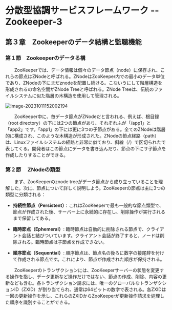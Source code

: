 # 分散型協調サービスフレームワーク -- Zookeeper-3

## 第３章　Zookeeperのデータ結構と監聴機能

### 第１節　Zookeeperのデータる構

　　ZooKeeperでは、データ情報は個々のデータ節点（node）に保存され、これらの節点はZNodeと呼ばれる。ZNodeはZooKeeper内での最小のデータ単位であり、ZNodeの下にまだznodeを配置し続ける。こないうにして階層構造を形成されるの命名空間がZNode Treeと呼ばれる。ZNode Treeは、伝統のファイルシステムに似た階層の木構造を使用して管理される。

![image-20231011152002194](C:\Users\Izaya\AppData\Roaming\Typora\typora-user-images\image-20231011152002194.png)

　　ZooKeeper中に、毎データ節点がZNodeだと言われる、例えば、根目録（root directory）の下には2つの節点があり、それぞれふが「/app1」と「app2」です。「app1」の下には更に3つの子節点がある。全てのZNodeは階層的に構成され、このような木構造が形成された。ZNodeの節点経路（path）は、Linuxファイルシステムの経路と非常に似ており、斜線（/）で区切られたで表してくる。開発者はこの節点にデータを書き込んだり、節点の下にサ子節点を作成したりすることができる。

### 第２節　 ZNodeの類型

　　まず、ZooKeeperのznode treeがデータ節点から成り立っていることを理解した。次に、節点について詳しく説明しよう。ZooKeeperの節点は主に3つの類型に分類される：

- **持続性節点（Persistent）**：これはZooKeeperで最も一般的な節点類型で、節点が作成された後、サーバー上に永続的に存在し、削除操作が実行されるまで保留してある。

- **臨時節点（Ephemeral）**: 臨時節点は自動的に削除される節点で、クライアント会話と結びついています。クライアント会話が終了すると、ノードは削除される。臨時節点は子節点を作成できない。

- **順序節点（Sequential）**: 順序節点は、節点名の後ろに数字の接尾辞を付けて作成される節点です。これにより、節点が作成された順序が保持される。

　　ZooKeeperのトランザクションには、ZooKeeperサーバーの状態を変更する操作を指し、データ更新など操作だけではない、節点の作成、削除、内容の更新なども含む。各トランザクション請求には、唯一のグローバルなトランザクションID（ZXID）が割り当てられ、通常は64ビットの数字で表される。各ZXIDは一回の更新操作を示し、これらのZXIDからZooKeeperが更新操作請求を処理した順序を識別することができる。